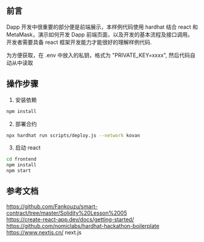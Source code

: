 ## 前言  
Dapp 开发中很重要的部分便是前端展示，本样例代码使用 hardhat 结合 react 和 MetaMask，演示如何开发 Dapp 前端页面，以及开发的基本流程及接口调用。 
开发者需要具备 react 框架开发能力才能很好的理解样例代码.  

为方便获取，在 .env 中放入的私钥，格式为 "PRIVATE_KEY=xxxx", 然后代码自动从中读取

## 操作步骤  
1) 安装依赖  
```sh
npm install
```

2) 部署合约  
```sh
npx hardhat run scripts/deploy.js --network kovan
```

3) 启动 react
```sh
cd frontend
npm install
npm start
```

## 参考文档  
https://github.com/Fankouzu/smart-contract/tree/master/Solidity%20Lesson%2005   
https://create-react-app.dev/docs/getting-started/     
https://github.com/nomiclabs/hardhat-hackathon-boilerplate   
https://www.nextjs.cn/ next.js 
  